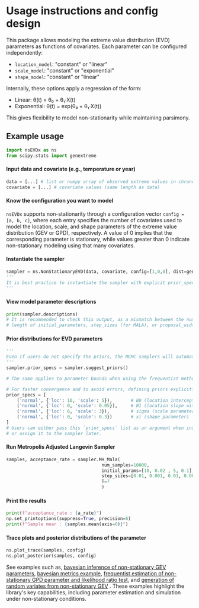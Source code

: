 # Usage instructions and config design

This package allows modeling the extreme value distribution (EVD) parameters as functions of covariates. Each parameter can be configured independently:

-   `location_model`: "constant" or "linear"
-   `scale_model`: "constant" or "exponential"
-   `shape_model`: "constant" or "linear"

Internally, these options apply a regression of the form:

-   Linear: θ(t) = θ₀ + θ₁·X(t)
-   Exponential: θ(t) = exp(θ₀ + θ₁·X(t))

This gives flexibility to model non-stationarity while maintaining parsimony.

## Example usage

``` python
import nsEVDx as ns 
from scipy.stats import genextreme
```

#### Input data and covariate (e.g., temperature or year)

``` python
data = [...] # list or numpy array of observed extreme values in chronological order 
covariate = [...] # covariate values (same length as data)
```

#### Know the configuration you want to model

`nsEVDx` supports non-stationarity through a configuration vector `config = [a, b, c]`, where each entry specifies the number of covariates used to model the location, scale, and shape parameters of the extreme value distribution (GEV or GPD), respectively. A value of 0 implies that the corresponding parameter is stationary, while values greater than 0 indicate non-stationary modeling using that many covariates.

#### Instantiate the sampler

``` python
sampler = ns.NonStationaryEVD(data, covariate, config=[1,0,0], dist=genextreme)
'''
It is best practice to instantiate the sampler with explicit prior_specs, or assign user defined prior specifications, rather than relying on default or automatically inferred priors by the MCMC sampler.
'''
```

#### View model parameter descriptions

``` python
print(sampler.descriptions)
# It is recommended to check this output, as a mismatch between the number of prior_specs, 
# length of initial_parameters, step_sizes (for MALA), or proposal_width can raise an error.
```

#### Prior distributions for EVD parameters

``` python
'''
Even if users do not specify the priors, the MCMC samplers will automatically infer them, as the following line is embedded within each sampler
'''
sampler.prior_specs = sampler.suggest_priors()

# The same applies to parameter bounds when using the frequentist method.
```

``` python
# For faster convergence and to avoid errors, defining priors explicitly is more appropriate:
prior_specs = [
    ('normal', {'loc': 10, 'scale': 5}),       # B0 (location intercept)
    ('normal', {'loc': 0, 'scale': 0.05}),     # B1 (location slope with covariate 1)
    ('normal', {'loc': 6, 'scale': 3}),        # sigma (scale parameter)
    ('normal', {'loc': 0, 'scale': 0.3})       # xi (shape parameter)
]
# Users can either pass this `prior_specs` list as an argument when instantiating the sampler,
# or assign it to the sampler later.
```

#### Run Metropolis Adjusted Langevin Sampler

``` python
samples, acceptance_rate = sampler.MH_Mala(
                                    num_samples=10000, 
                                    initial_params=[10, 0.02 , 5, 0.1],
                                    step_sizes=[0.01, 0.001, 0.01, 0.001], 
                                    T=7 
                                    )
```

#### Print the results

``` python
print(f"acceptance_rate : {a_rate}")
np.set_printoptions(suppress=True, precision=6)
print(f"Sample mean : {samples.mean(axis=0)}")
```

#### Trace plots and posterior distributions of the parameter

``` python
ns.plot_trace(samples, config)
ns.plot_posterior(samples, config)
```

See examples such as, [bayesian inference of non-stationary GEV parameters](../examples/example_GEV.ipynb), [bayesian metrics example](../examples/example_bayesian_metrics.ipynb), [frequentist estimation of non-stationary GPD parameter and likelihood ratio test](../examples/example_GPD_frequentist.ipynb), and [generation of random variates from non-stationary GEV](../examples/example_generating_rv_from_nsEVD.ipynb) . These examples highlight the library's key capabilities, including parameter estimation and simulation under non-stationary conditions.
